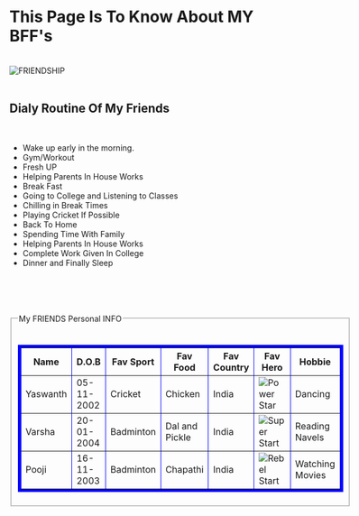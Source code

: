 <html>
    <head>
        <link rel="stylesheet" href="style.css">
        <title>B.F.F</title>
    </head>
    <body class="background">
        <br>
        <br>
        <h1 class="center2">This Page Is To Know About MY BFF's</h1><br>
        <div>
            <img src="https://img.freepik.com/premium-photo/children-s-friendship-four-little-school-students-two-boys-two-girls-stand-embrace-schoolyard_109285-10327.jpg?" alt="FRIENDSHIP" class="center1">
        </div>
        <br>
        <div class="center1">
            <h2 class="center2">Dialy Routine Of My Friends</h2>
            <br>
            <ul class="color">
                <li class="color1">Wake up early in the morning.</li>
                <li class="color1">Gym/Workout</li>
                <li class="color1">Fresh UP</li>
                <li class="color1">Helping Parents In House Works</li>
                <li class="color1">Break Fast</li>
                <li class="color1">Going to College and Listening to Classes</li>
                <li class="color1">Chilling in Break Times</li>
                <li class="color1">Playing Cricket If Possible</li>
                <li class="color1">Back To Home</li>
                <li class="color1">Spending Time With Family</li>
                <li class="color1">Helping Parents In House Works</li>
                <li class="color1">Complete Work Given In College</li>
                <li class="color1">Dinner and Finally Sleep</li>
            </ul>
        </div><br><br><br><br>
        <form>
            <fieldset>
                <legend class="center2">My FRIENDS Personal INFO</legend><br>
                <table class="color2" border="5" bordercolor="blue">
                    <tr>
                        <th>Name</th>
                        <th>D.O.B</th>
                        <th>Fav Sport</th>
                        <th>Fav Food</th>
                        <th>Fav Country</th>
                        <th>Fav Hero</th>
                        <th>Hobbie</th>
                    </tr>
                    <tr>
                        <td>Yaswanth</td>
                        <td>05-11-2002</td>
                        <td>Cricket</td>
                        <td>Chicken</td>
                        <td>India</td>
                        <td><img src="https://encrypted-tbn0.gstatic.com/images?q=tbn:ANd9GcRIdvzOgveSO0GtKu_ThQTKwjLkUOZqlVX5OQ&usqp=CAU" alt="Power Star"></td>
                        <td>Dancing</td>
                    </tr>
                    <tr>
                        <td>Varsha</td>
                        <td>20-01-2004</td>
                        <td>Badminton</td>
                        <td>Dal and Pickle</td>
                        <td>India</td>
                        <td><img src="https://encrypted-tbn0.gstatic.com/images?q=tbn:ANd9GcS_9GQIjJIRe9rneBLTEJgmPsgs3I448OETRg&usqp=CAU" alt="Super Start"></td>
                        <td>Reading Navels</td>
                    </tr>
                    <tr>
                        <td>Pooji</td>
                        <td>16-11-2003</td>
                        <td>Badminton</td>
                        <td>Chapathi</td>
                        <td>India</td>
                        <td><img src="https://encrypted-tbn0.gstatic.com/images?q=tbn:ANd9GcR7UNG4ELeyVAKuClOa5XJDSXs2DCa1hXlXqg&usqp=CAU" alt="Rebel Start"></td>
                        <td>Watching Movies</td>
                    </tr>
                </table>
            </fieldset>
        </form>
    </body>
</html>

